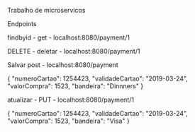 Trabalho de microservicos

Endpoints




findbyid - get - localhost:8080/payment/1

DELETE - deletar - localhost:8080/payment/1

Salvar  post - localhost:8080/payment

{
    "numeroCartao": 1254423,
    "validadeCartao": "2019-03-24",
    "valorCompra": 1523,
    "bandeira": "Dinnners"
}

 atualizar - PUT - localhost:8080/payment/1

{
    "numeroCartao": 1254423,
    "validadeCartao": "2019-03-24",
    "valorCompra": 1523,
    "bandeira": "Visa"
}